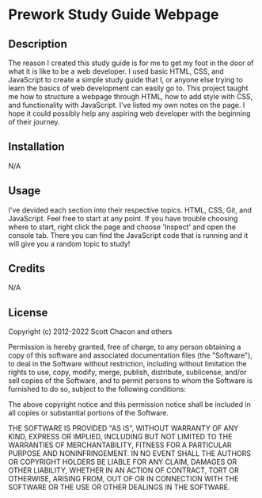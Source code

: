 # Prework Study Guide Webpage

## Description

The reason I created this study guide is for me to get my foot in the door of what it is like to be a web developer. I used basic HTML, CSS, and JavaScript to create a simple study guide that I, or anyone else trying to learn the basics of web development can easily go to. This project taught me how to structure a webpage through HTML, how to add style with CSS, and functionality with JavaScript. I've listed my own notes on the page. I hope it could possibly help any aspiring web developer with the beginning of their journey. 

## Installation

N/A

## Usage

I've devided each section into their respective topics. HTML, CSS, Git, and JavaScript. Feel free to start at any point. If you have trouble choosing  where to start, right click the page and choose 'Inspect' and open the console tab. There you can find the JavaScript code that is running and it will give you a random topic to study!

## Credits

N/A

## License

Copyright (c) 2012-2022 Scott Chacon and others

Permission is hereby granted, free of charge, to any person obtaining
a copy of this software and associated documentation files (the
"Software"), to deal in the Software without restriction, including
without limitation the rights to use, copy, modify, merge, publish,
distribute, sublicense, and/or sell copies of the Software, and to
permit persons to whom the Software is furnished to do so, subject to
the following conditions:

The above copyright notice and this permission notice shall be
included in all copies or substantial portions of the Software.

THE SOFTWARE IS PROVIDED "AS IS", WITHOUT WARRANTY OF ANY KIND,
EXPRESS OR IMPLIED, INCLUDING BUT NOT LIMITED TO THE WARRANTIES OF
MERCHANTABILITY, FITNESS FOR A PARTICULAR PURPOSE AND
NONINFRINGEMENT. IN NO EVENT SHALL THE AUTHORS OR COPYRIGHT HOLDERS BE
LIABLE FOR ANY CLAIM, DAMAGES OR OTHER LIABILITY, WHETHER IN AN ACTION
OF CONTRACT, TORT OR OTHERWISE, ARISING FROM, OUT OF OR IN CONNECTION
WITH THE SOFTWARE OR THE USE OR OTHER DEALINGS IN THE SOFTWARE.
